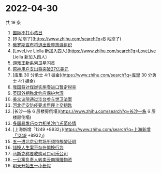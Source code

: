 # 2022-04-30

共 19 条

<!-- BEGIN ZHIHUSEARCH -->
<!-- 最后更新时间 Sat Apr 30 2022 10:49:24 GMT+0800 (China Standard Time) -->
1. [国际不打小孩日](https://www.zhihu.com/search?q=国际不打小孩日)
1. [B 站崩了](https://www.zhihu.com/search?q=B 站崩了)
1. [俄罗斯宣布将退出世界旅游组织](https://www.zhihu.com/search?q=俄罗斯宣布将退出世界旅游组织)
1. [LoveLive Liella 新加入四人](https://www.zhihu.com/search?q=LoveLive Liella 新加入四人)
1. [游戏王新系列卫星闪灵](https://www.zhihu.com/search?q=游戏王新系列卫星闪灵)
1. [原神用户支出将突破27亿美元](https://www.zhihu.com/search?q=原神用户支出将突破27亿美元)
1. [库里 30 分勇士 4:1 掘金](https://www.zhihu.com/search?q=库里 30 分勇士 4:1 掘金)
1. [我国将对煤炭实施零进口暂定税率](https://www.zhihu.com/search?q=我国将对煤炭实施零进口暂定税率)
1. [英国外相称北约应保护台湾](https://www.zhihu.com/search?q=英国外相称北约应保护台湾)
1. [美众议院通过涉台参与世卫法案](https://www.zhihu.com/search?q=美众议院通过涉台参与世卫法案)
1. [河北迁安防疫要求居民上交钥匙](https://www.zhihu.com/search?q=河北迁安防疫要求居民上交钥匙)
1. [长沙一栋 6 层楼房倒塌](https://www.zhihu.com/search?q=长沙一栋 6 层楼房倒塌)
1. [多国暴发巧克力相关沙门氏菌疫情](https://www.zhihu.com/search?q=多国暴发巧克力相关沙门氏菌疫情)
1. [上海新增「1249 +8932」](https://www.zhihu.com/search?q=上海新增「1249 +8932」)
1. [五一进北京公共场所须持核酸证明](https://www.zhihu.com/search?q=五一进北京公共场所须持核酸证明)
1. [错换人生案不存在偷换行为](https://www.zhihu.com/search?q=错换人生案不存在偷换行为)
1. [马斯克称要收购可口可乐公司](https://www.zhihu.com/search?q=马斯克称要收购可口可乐公司)
1. [一公寓负责人转卖云南捐赠物资](https://www.zhihu.com/search?q=一公寓负责人转卖云南捐赠物资)
1. [明天开始五一小长假](https://www.zhihu.com/search?q=明天开始五一小长假)
<!-- END ZHIHUSEARCH -->
